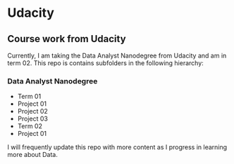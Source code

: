 # Udacity

## Course work from Udacity

Currently, I am taking the Data Analyst Nanodegree from Udacity and am in term 02. This repo is contains subfolders in the following hierarchy:  

### Data Analyst Nanodegree  
* Term 01
 * Project 01  
 * Project 02  
 * Project 03
* Term 02
 * Project 01  

I will frequently update this repo with more content as I progress in learning more about Data.

